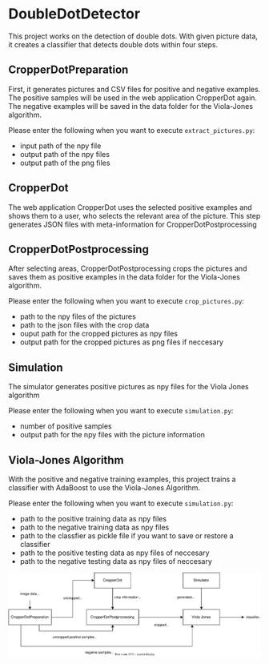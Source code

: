 DoubleDotDetector
=================

This project works on the detection of double dots. With given picture data, it creates a classifier that detects double dots within four steps.

CropperDotPreparation
---------------------

First, it generates pictures and CSV files for positive and negative examples. The positive samples will be used in the web application CropperDot again. The negative examples will be saved in the data folder for the Viola-Jones algorithm.

Please enter the following when you want to execute `extract_pictures.py`:

- input path of the npy file
- output path of the npy files
- output path of the png files

CropperDot
----------

The web application CropperDot uses the selected positive examples and shows them to a user, who selects the relevant area of the picture. This step generates JSON files with meta-information for CropperDotPostprocessing

CropperDotPostprocessing
--------------------------

After selecting areas, CropperDotPostprocessing crops the pictures and saves them as positive examples in the data folder for the Viola-Jones algorithm.

Please enter the following when you want to execute `crop_pictures.py`:

- path to the npy files of the pictures
- path to the json files with the crop data
- ouput path for the cropped pictures as npy files
- output path for the cropped pictures as png files if neccesary

Simulation
----------

The simulator generates positive pictures as npy files for the Viola Jones algorithm

Please enter the following when you want to execute `simulation.py`:

- number of positive samples
- output path for the npy files with the picture information
  
Viola-Jones Algorithm
-----------------------

With the positive and negative training examples, this project trains a classifier with AdaBoost to use the Viola-Jones Algorithm.

Please enter the following when you want to execute `simulation.py`:

- path to the positive training data as npy files
- path to the negative training data as npy files
- path to the classfier as pickle file if you want to save or restore a classifier
- path to the positive testing data as npy files of neccesary
- path to the negative testing data as npy files of neccesary

![DoubleDotDetector Pipeline](doubledotdetector-pipe.svg)
